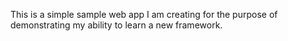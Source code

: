 This is a simple sample web app I am creating for the purpose of demonstrating my ability to learn a new framework.
